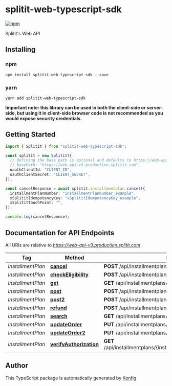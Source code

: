 # splitit-web-typescript-sdk

[![npm](https://img.shields.io/badge/npm-v3.2.0-blue)](https://www.npmjs.com/package/splitit-web-typescript-sdk/v/3.2.0)

Splitit\'s Web API
## Installing

### npm
```
npm install splitit-web-typescript-sdk --save
```

### yarn
```
yarn add splitit-web-typescript-sdk
```

**Important note: this library can be used in both the client-side or server-side, but using it
in client-side browser code is not recommended as you would expose security credentials.**



## Getting Started

```typescript
import { Splitit } from "splitit-web-typescript-sdk";

const splitit = new Splitit({
  // Defining the base path is optional and defaults to https://web-api-v3.production.splitit.com
  // basePath: "https://web-api-v3.production.splitit.com",
  oauthClientId: "CLIENT_ID",
  oauthClientSecret: "CLIENT_SECRET",
});

const cancelResponse = await splitit.installmentplan.cancel({
  installmentPlanNumber: "installmentPlanNumber_example",
  xSplititIdempotencyKey: "xSplititIdempotencyKey_example",
  xSplititTouchPoint: "",
});

console.log(cancelResponse);
```

## Documentation for API Endpoints

All URIs are relative to *https://web-api-v3.production.splitit.com*

Tag | Method | HTTP request | Description
------------ | ------------- | ------------- | -------------
*InstallmentPlan* | [**cancel**](docs/InstallmentplanApi.md#cancel) | **POST** /api/installmentplans/{installmentPlanNumber}/cancel | 
*InstallmentPlan* | [**checkEligibility**](docs/InstallmentplanApi.md#checkEligibility) | **POST** /api/installmentplans/check-eligibility | 
*InstallmentPlan* | [**get**](docs/InstallmentplanApi.md#get) | **GET** /api/installmentplans/{installmentPlanNumber} | 
*InstallmentPlan* | [**post**](docs/InstallmentplanApi.md#post) | **POST** /api/installmentplans/initiate | 
*InstallmentPlan* | [**post2**](docs/InstallmentplanApi.md#post2) | **POST** /api/installmentplans | 
*InstallmentPlan* | [**refund**](docs/InstallmentplanApi.md#refund) | **POST** /api/installmentplans/{installmentPlanNumber}/refund | 
*InstallmentPlan* | [**search**](docs/InstallmentplanApi.md#search) | **GET** /api/installmentplans/search | 
*InstallmentPlan* | [**updateOrder**](docs/InstallmentplanApi.md#updateOrder) | **PUT** /api/installmentplans/{installmentPlanNumber}/updateorder | 
*InstallmentPlan* | [**updateOrder2**](docs/InstallmentplanApi.md#updateOrder2) | **PUT** /api/installmentplans/updateorder | 
*InstallmentPlan* | [**verifyAuthorization**](docs/InstallmentplanApi.md#verifyAuthorization) | **GET** /api/installmentplans/{installmentPlanNumber}/verifyauthorization | 

## Author
This TypeScript package is automatically generated by [Konfig](https://konfigthis.com)
